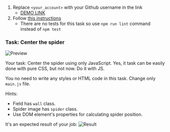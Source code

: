 1. Replace `<your_account>` with your Github username in the link
    - [DEMO LINK](https://Grifion.github.io/js_center_spider_DOM/)
2. Follow [this instructions](https://mate-academy.github.io/layout_task-guideline/)
    - There are no tests for this task so use `npm run lint` command instead of `npm test`

### Task: Center the spider

![Preview](./src/images/preview.png)

Your task: Center the spider using only JavaScript. Yes, it task can be easily done with pure CSS, but not now. Do it with JS.

You no need to write any styles or HTML code in this task. Change only `main.js` file.

Hints:
- Field has `wall` class.
- Spider image has `spider` class.
- Use DOM element's properties for calculating spider position.

It's an expected result of your job:
![Result](./src/images/result.png)
